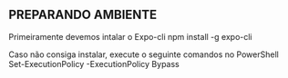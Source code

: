 ## PREPARANDO AMBIENTE
Primeiramente devemos intalar o Expo-cli
npm install -g expo-cli

Caso não consiga instalar, execute o seguinte comandos no PowerShell
Set-ExecutionPolicy -ExecutionPolicy Bypass
